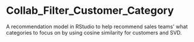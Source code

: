 # Collab_Filter_Customer_Category
A recommendation model in RStudio to help recommend sales teams' what categories to focus on by using cosine similarity for customers and SVD. 

